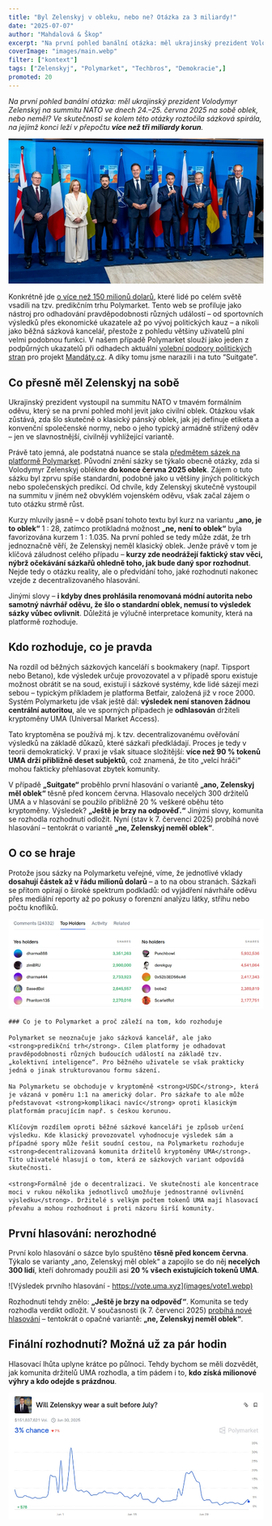 ```yaml
---
title: "Byl Zelenskyj v obleku, nebo ne? Otázka za 3 miliardy!"
date: "2025-07-07"
author: "Mahdalová & Škop"
excerpt: "Na první pohled banální otázka: měl ukrajinský prezident Volodymyr Zelenskyj na summitu NATO ve dnech 24.–25. června 2025 na sobě oblek, nebo neměl? Ve skutečnosti se kolem této otázky roztočila sázková spirála, na jejímž konci leží v přepočtu více než tři miliardy korun.."
coverImage: "images/main.webp"
filter: ["kontext"]
tags: ["Zelenskyj", "Polymarket", "Techbros", "Demokracie",]
promoted: 20
---
```


_Na první pohled banální otázka: měl ukrajinský prezident Volodymyr Zelenskyj na summitu NATO ve dnech 24.–25. června 2025 na sobě oblek, nebo neměl? Ve skutečnosti se kolem této otázky roztočila sázková spirála, na jejímž konci leží v přepočtu **více než tři miliardy korun**._

![Volodymyr Zelenskyj na summitu NATO 25. 6. 2025, zdroj: NATO](images/main.webp)

Konkrétně jde [o více než 150 milionů dolarů](https://polymarket.com/event/will-zelenskyy-wear-a-suit-before-july/will-zelenskyy-wear-a-suit-before-july?tid=1751881104407), které lidé po celém světě vsadili na tzv. predikčním trhu Polymarket. Tento web se profiluje jako nástroj pro odhadování pravděpodobnosti různých událostí – od sportovních výsledků přes ekonomické ukazatele až po vývoj politických kauz – a nikoli jako běžná sázková kancelář, přestože z pohledu většiny uživatelů plní velmi podobnou funkci. V našem případě Polymarket slouží jako jeden z podpůrných ukazatelů při odhadech aktuální [volební podpory politických stran](https://polymarket.com/event/czech-republic-parliamentary-election-winner?tid=1751880308639) pro projekt [Mandáty.cz](https://mandaty.cz/). A díky tomu jsme narazili i na tuto “Suitgate”.

## Co přesně měl Zelenskyj na sobě
Ukrajinský prezident vystoupil na summitu NATO v tmavém formálním oděvu, který se na první pohled mohl jevit jako civilní oblek. Otázkou však zůstává, zda šlo skutečně o klasický pánský oblek, jak jej definuje etiketa a konvenční společenské normy, nebo o jeho typický armádně střižený oděv – jen ve slavnostnější, civilněji vyhlížející variantě.

Právě tato jemná, ale podstatná nuance se stala [předmětem sázek na platformě Polymarket](https://polymarket.com/event/will-zelenskyy-wear-a-suit-before-july/will-zelenskyy-wear-a-suit-before-july). Původní znění sázky se týkalo obecně otázky, zda si Volodymyr Zelenskyj oblékne **do konce června 2025 oblek**. Zájem o tuto sázku byl zprvu spíše standardní, podobně jako u většiny jiných politických nebo společenských predikcí. Od chvíle, kdy Zelenskyj skutečně vystoupil na summitu v jiném než obvyklém vojenském oděvu, však začal zájem o tuto otázku strmě růst.

Kurzy mluvily jasně – v době psaní tohoto textu byl kurz na variantu **„ano, je to oblek“** 1 : 28, zatímco protikladná možnost **„ne, není to oblek“** byla favorizována kurzem 1 : 1.035. Na první pohled se tedy může zdát, že trh jednoznačně věří, že Zelenskyj neměl klasický oblek. Jenže právě v tom je klíčová záludnost celého případu – **kurzy zde neodrážejí faktický stav věci, nýbrž očekávání sázkařů ohledně toho, jak bude daný spor rozhodnut**. Nejde tedy o otázku reality, ale o předvídání toho, jaké rozhodnutí nakonec vzejde z decentralizovaného hlasování.

Jinými slovy – **i kdyby dnes prohlásila renomovaná módní autorita nebo samotný návrhář oděvu, že šlo o standardní oblek, nemusí to výsledek sázky vůbec ovlivnit**. Důležitá je výlučně interpretace komunity, která na platformě rozhoduje.

## Kdo rozhoduje, co je pravda
Na rozdíl od běžných sázkových kanceláří s bookmakery (např. Tipsport nebo Betano), kde výsledek určuje provozovatel a v případě sporu existuje možnost obrátit se na soud, existují i sázkové systémy, kde lidé sázejí mezi sebou – typickým příkladem je platforma Betfair, založená již v roce 2000. Systém Polymarketu jde však ještě dál: **výsledek není stanoven žádnou centrální autoritou**, ale ve sporných případech je **odhlasován** držiteli kryptoměny UMA (Universal Market Access).

Tato kryptoměna se používá mj. k tzv. decentralizovanému ověřování výsledků na základě důkazů, které sázkaři předkládají. Proces je tedy v teorii demokratický. V praxi je však situace složitější: **více než 90 % tokenů UMA drží přibližně deset subjektů**, což znamená, že tito „velcí hráči“ mohou fakticky přehlasovat zbytek komunity.

V případě **„Suitgate“** proběhlo první hlasování o variantě **„ano, Zelenskyj měl oblek“** těsně před koncem června. Hlasovalo necelých 300 držitelů UMA a v hlasování se použilo přibližně 20 % veškeré oběhu této kryptoměny. Výsledek? **„Ještě je brzy na odpověď.“** Jinými slovy, komunita se rozhodla rozhodnutí odložit. Nyní (stav k 7. červenci 2025) probíhá nové hlasování – tentokrát o variantě **„ne, Zelenskyj neměl oblek“**.

## O co se hraje
Protože jsou sázky na Polymarketu veřejné, víme, že jednotlivé vklady **dosahují částek až v řádu milionů dolarů** – a to na obou stranách. Sázkaři se přitom opírají o široké spektrum podkladů: od vyjádření návrháře oděvu přes mediální reporty až po pokusy o forenzní analýzu látky, střihu nebo počtu knoflíků.

![Největší sázky na obě varianty (stav k poledni 7. 7. 2025)](images/top5.webp)

```box
### Co je to Polymarket a proč záleží na tom, kdo rozhoduje

Polymarket se neoznačuje jako sázková kancelář, ale jako <strong>predikční trh</strong>. Cílem platformy je odhadovat pravděpodobnosti různých budoucích událostí na základě tzv. „kolektivní inteligence“. Pro běžného uživatele se však prakticky jedná o jinak strukturovanou formu sázení.

Na Polymarketu se obchoduje v kryptoměně <strong>USDC</strong>, která je vázaná v poměru 1:1 na americký dolar. Pro sázkaře to ale může představovat <strong>komplikaci navíc</strong> oproti klasickým platformám pracujícím např. s českou korunou.

Klíčovým rozdílem oproti běžné sázkové kanceláři je způsob určení výsledku. Kde klasický provozovatel vyhodnocuje výsledek sám a případné spory může řešit soudní cestou, na Polymarketu rozhoduje <strong>decentralizovaná komunita držitelů kryptoměny UMA</strong>. Tito uživatelé hlasují o tom, která ze sázkových variant odpovídá skutečnosti.

<strong>Formálně jde o decentralizaci. Ve skutečnosti ale koncentrace moci v rukou několika jednotlivců umožňuje jednostranné ovlivnění výsledku</strong>. Držitelé s velkým počtem tokenů UMA mají hlasovací převahu a mohou rozhodnout i proti názoru širší komunity.
```

## První hlasování: nerozhodné

První kolo hlasování o sázce bylo spuštěno **těsně před koncem června**. Týkalo se varianty „ano, Zelenskyj měl oblek“ a zapojilo se do něj **necelých 300 lidí**, kteří dohromady použili asi **20 % všech existujících tokenů UMA**.

![Výsledek prvního hlasování - https://vote.uma.xyz](images/vote1.webp)

Rozhodnutí tehdy znělo: **„Ještě je brzy na odpověď“**. Komunita se tedy rozhodla verdikt odložit. V současnosti (k 7. červenci 2025) [probíhá nové hlasování](https://vote.uma.xyz/) – tentokrát o opačné variantě: **„ne, Zelenskyj neměl oblek“**.

## Finální rozhodnutí? Možná už za pár hodin

Hlasovací lhůta uplyne krátce po půlnoci. Tehdy bychom se měli dozvědět, jak komunita držitelů UMA rozhodla, a tím pádem i to, **kdo získá milionové výhry a kdo odejde s prázdnou**.

![Vývoj kurzů na variantu „Ano, Zelenskyj bude v obleku do konce června“](images/chart.webp)